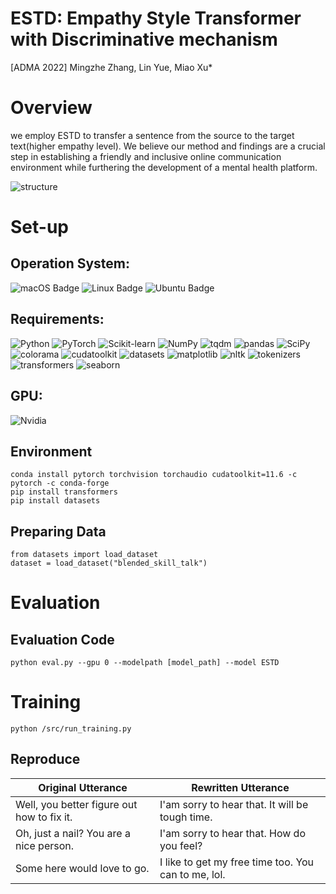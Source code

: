 # ESTD: Empathy Style Transformer with Discriminative mechanism
[ADMA 2022] Mingzhe Zhang, Lin Yue, Miao Xu*

# Overview
we employ ESTD to transfer a sentence from the source to the target text(higher empathy level). We believe our method and findings are a crucial step in establishing a friendly and inclusive online communication environment while furthering the development of a mental health platform. 

![structure](https://github.com/MasonZMZ/ESTD/blob/main/img/newStructure.png)
# Set-up

## Operation System:
![macOS Badge](https://img.shields.io/badge/-macOS-white?style=flat-square&logo=macOS&logoColor=000000) ![Linux Badge](https://img.shields.io/badge/-Linux-white?style=flat-square&logo=Linux&logoColor=FCC624) ![Ubuntu Badge](https://img.shields.io/badge/-Ubuntu-white?style=flat-square&logo=Ubuntu&logoColor=E95420)

## Requirements:
![Python](http://img.shields.io/badge/-3.8.13-eee?style=flat&logo=Python&logoColor=3776AB&label=Python) ![PyTorch](http://img.shields.io/badge/-1.12.0-eee?style=flat&logo=pytorch&logoColor=EE4C2C&label=PyTorch) ![Scikit-learn](http://img.shields.io/badge/-1.1.1-eee?style=flat&logo=scikit-learn&logoColor=e26d00&label=Scikit-Learn) ![NumPy](http://img.shields.io/badge/-1.22.3-eee?style=flat&logo=NumPy&logoColor=013243&label=NumPy) ![tqdm](http://img.shields.io/badge/-4.64.0-eee?style=flat&logo=tqdm&logoColor=FFC107&label=tqdm) ![pandas](http://img.shields.io/badge/-1.4.3-eee?style=flat&logo=pandas&logoColor=150458&label=pandas) ![SciPy](http://img.shields.io/badge/-1.8.1-eee?style=flat&logo=SciPy&logoColor=8CAAE6&label=SciPy) ![colorama](http://img.shields.io/badge/-0.4.5-eee?style=flat&label=colorama) ![cudatoolkit](http://img.shields.io/badge/-11.6.0-eee?style=flat&label=cudatoolkit) ![datasets](http://img.shields.io/badge/-2.4.0-eee?style=flat&label=datasets) ![matplotlib](http://img.shields.io/badge/-3.4.2-eee?style=flat&label=matplotlib) ![nltk](http://img.shields.io/badge/-3.7-eee?style=flat&label=nltk) ![tokenizers](http://img.shields.io/badge/-0.11.4-eee?style=flat&label=tokenizers) ![transformers](http://img.shields.io/badge/-4.18.0-eee?style=flat&label=transformers) ![seaborn](http://img.shields.io/badge/-0.11.2-eee?style=flat&label=seaborn)

## GPU:

![Nvidia](http://img.shields.io/badge/-RTX_A6000_48GB-eee?style=flat&logo=NVIDIA&logoColor=76B900&label=NVIDIA)

## Environment
```console
conda install pytorch torchvision torchaudio cudatoolkit=11.6 -c pytorch -c conda-forge
pip install transformers
pip install datasets
```
## Preparing Data

```
from datasets import load_dataset
dataset = load_dataset("blended_skill_talk")
```

# Evaluation
## Evaluation Code
```console
python eval.py --gpu 0 --modelpath [model_path] --model ESTD
```

# Training
```console
python /src/run_training.py
```

## Reproduce
| Original Utterance | Rewritten Utterance |
| ---- | ---- | 
| Well, you better figure out how to fix it.  | I'am sorry to hear that. It will be tough time.| 
| Oh, just a nail? You are a nice person.     | I'am sorry to hear that. How do you feel? | 
| Some here would love to go.                 | I like to get my free time too. You can to me, lol.| 
